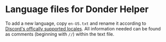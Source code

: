 # Language files for Donder Helper

To add a new language, copy `en-US.txt` and rename it according to [Discord's offically supported locales](https://discord.com/developers/docs/reference#locales). All information needed can be found as comments (beginning with `//`) within the text file.